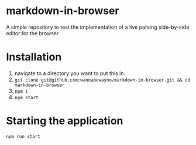 # markdown-in-browser
A simple repository to test the implementation of a live parsing side-by-side editor for the browser

# Installation
1. navigate to a directory you want to put this in.
2. `git clone git@github.com:wannabewayno/markdown-in-browser.git && cd markdown-in-browser`
3. `npm i`
4. `npm start`

# Starting the application
```
npm run start
```
